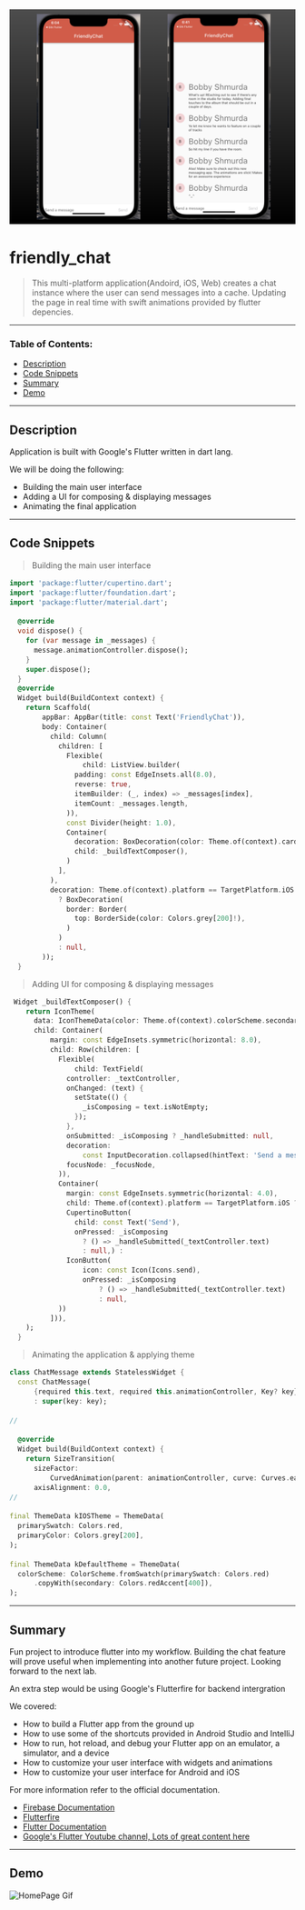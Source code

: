 <img src="https://github.com/C-Dev66/friendly_chat/blob/main/screenshots/Preview.png" alt="HomePage"/>

# friendly_chat
> This multi-platform application(Andoird, iOS, Web) creates a chat instance where the user can send messages into a cache. Updating the page in real time with swift animations provided by flutter depencies.

---

### Table of Contents:

- [Description](#description)
- [Code Snippets](#code-snippets)
- [Summary](#summary)
- [Demo](#demo)




---

## Description

Application is built with Google's Flutter written in dart lang.

We will be doing the following:

- Building the main user interface 
- Adding a UI for composing & displaying messages
- Animating the final application


---

## Code Snippets

> Building the main user interface
```dart
import 'package:flutter/cupertino.dart';
import 'package:flutter/foundation.dart';
import 'package:flutter/material.dart';

  @override
  void dispose() {
    for (var message in _messages) {
      message.animationController.dispose();
    }
    super.dispose();
  }
  @override
  Widget build(BuildContext context) {
    return Scaffold(
        appBar: AppBar(title: const Text('FriendlyChat')),
        body: Container(
          child: Column(
            children: [
              Flexible(
                  child: ListView.builder(
                padding: const EdgeInsets.all(8.0),
                reverse: true,
                itemBuilder: (_, index) => _messages[index],
                itemCount: _messages.length,
              )),
              const Divider(height: 1.0),
              Container(
                decoration: BoxDecoration(color: Theme.of(context).cardColor),
                child: _buildTextComposer(),
              )
            ],
          ),
          decoration: Theme.of(context).platform == TargetPlatform.iOS
            ? BoxDecoration(
              border: Border(
                top: BorderSide(color: Colors.grey[200]!),
              )
            )
            : null,
        ));
  }
```

> Adding UI for composing & displaying messages
```dart
 Widget _buildTextComposer() {
    return IconTheme(
      data: IconThemeData(color: Theme.of(context).colorScheme.secondary),
      child: Container(
          margin: const EdgeInsets.symmetric(horizontal: 8.0),
          child: Row(children: [
            Flexible(
                child: TextField(
              controller: _textController,
              onChanged: (text) {
                setState(() {
                  _isComposing = text.isNotEmpty;
                });
              }, 
              onSubmitted: _isComposing ? _handleSubmitted: null,
              decoration:
                  const InputDecoration.collapsed(hintText: 'Send a message'),
              focusNode: _focusNode,
            )),
            Container(
              margin: const EdgeInsets.symmetric(horizontal: 4.0),
              child: Theme.of(context).platform == TargetPlatform.iOS ? 
              CupertinoButton(
                child: const Text('Send'),
                onPressed: _isComposing
                  ? () => _handleSubmitted(_textController.text)
                  : null,) :
              IconButton(
                  icon: const Icon(Icons.send),
                  onPressed: _isComposing
                      ? () => _handleSubmitted(_textController.text)
                      : null,
            ))
          ])),
    );
  }

```

> Animating the application & applying theme
```dart
class ChatMessage extends StatelessWidget {
  const ChatMessage(
      {required this.text, required this.animationController, Key? key})
      : super(key: key);

//

  @override
  Widget build(BuildContext context) {
    return SizeTransition(
      sizeFactor:
          CurvedAnimation(parent: animationController, curve: Curves.easeOut),
      axisAlignment: 0.0,
//

final ThemeData kIOSTheme = ThemeData(
  primarySwatch: Colors.red,
  primaryColor: Colors.grey[200],
);

final ThemeData kDefaultTheme = ThemeData(
  colorScheme: ColorScheme.fromSwatch(primarySwatch: Colors.red)
      .copyWith(secondary: Colors.redAccent[400]),
);


```


---

## Summary

Fun project to introduce flutter into my workflow. Building the chat feature will prove useful when implementing into another future project. Looking forward to the next lab.

An extra step would be using Google's Flutterfire for backend intergration

We covered:

- How to build a Flutter app from the ground up
- How to use some of the shortcuts provided in Android Studio and IntelliJ
- How to run, hot reload, and debug your Flutter app on an emulator, a simulator, and a device
- How to customize your user interface with widgets and animations
- How to customize your user interface for Android and iOS


For more information refer to the official documentation.

- [Firebase Documentation](https://firebase.google.com/docs)
- [Flutterfire](https://firebase.google.com/docs/flutter/setup?platform=ios)
- [Flutter Documentation](https://docs.flutter.dev/)
- [Google's Flutter Youtube channel, Lots of great content here](https://www.youtube.com/channel/UCwXdFgeE9KYzlDdR7TG9cMw)

---

## Demo
![HomePage Gif](https://github.com/C-Dev66/friendly_chat/blob/main/screenshots/FriendlyChatDemo.gif)

